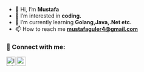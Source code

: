 - 👋 Hi, I’m **Mustafa**
- 👀 I’m interested in **coding.**
- 🌱 I’m currently learning **Golang,Java,.Net etc.**
- 📫 How to reach me **mustafaguler4@gmail.com**

### 📩 Connect with me:

[<img align="left" alt="linkedin | LinkedIn" width="24px" src="https://raw.githubusercontent.com/peterthehan/peterthehan/master/assets/linkedin.svg" />][linkedin]


[<img align="left" height="24" width="24" src="https://cdn.jsdelivr.net/npm/simple-icons@v4/icons/gmail.svg" />][gmail]


<br />




[linkedin]: https://www.linkedin.com/in/mustafaguler4/

[gmail]: mailto:mustafaguler4@gmail.com
<br />








 
